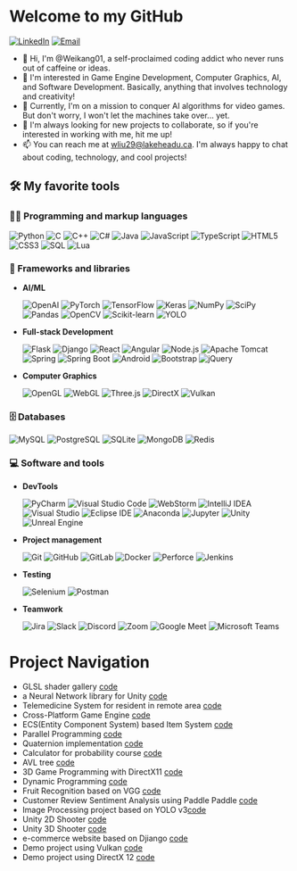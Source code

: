 # Welcome to my GitHub

<p>
      <a href="https://www.linkedin.com/in/weikang-liu-757b21253/" target="_blank"><img alt="LinkedIn" src="https://img.shields.io/badge/-LinkedIn-0077B5?logo=linkedin&logoColor=white" /></a>
  <a href="mailto:wliu29@lakeheadu.ca" target="_blank"><img alt="Email" src="https://img.shields.io/badge/-Email-D11211?&logo=gmail&logoColor=white"/></a>
  
</p>

- 👋 Hi, I'm @Weikang01, a self-proclaimed coding addict who never runs out of caffeine or ideas.
- 👀 I'm interested in Game Engine Development, Computer Graphics, AI, and Software Development. Basically, anything that involves technology and creativity!
- 🌱 Currently, I'm on a mission to conquer AI algorithms for video games. But don't worry, I won't let the machines take over... yet.
- 💞️ I'm always looking for new projects to collaborate, so if you're interested in working with me, hit me up!
- 📫 You can reach me at wliu29@lakeheadu.ca. I'm always happy to chat about coding, technology, and cool projects!

<!---
Weikang01/Weikang01 is a ✨ special ✨ repository because its `README.md` (this file) appears on your GitHub profile.
You can click the Preview link to take a look at your changes.
--->

## 🛠️ My favorite tools

### 👨‍💻 Programming and markup languages

<p>
    <img alt="Python" src="https://img.shields.io/badge/-Python-3776AB?style=flat-square&logo=python&logoColor=white" />
    <img alt="C" src="https://img.shields.io/badge/-C-A8B9CC?style=flat-square&logo=c&logoColor=white" />
    <img alt="C++" src="https://img.shields.io/badge/-C++-00599C?style=flat-square&logo=c%2B%2B&logoColor=white" />
    <img alt="C#" src="https://img.shields.io/badge/-CSharp-512BD4?style=flat-square&logo=csharp&logoColor=white" />
    <img alt="Java" src="https://img.shields.io/badge/-Java-007396?style=flat-square&logo=java&logoColor=white" />
    <img alt="JavaScript" src="https://img.shields.io/badge/-JavaScript-F7DF1E?style=flat-square&logo=javascript&logoColor=white" />
    <img alt="TypeScript" src="https://img.shields.io/badge/-TypeScript-3178C6?style=flat-square&logo=typescript&logoColor=white" />
    <img alt="HTML5" src="https://img.shields.io/badge/-HTML5-E34F26?style=flat-square&logo=html5&logoColor=white" />
    <img alt="CSS3" src="https://img.shields.io/badge/-CSS3-1572B6?style=flat-square&logo=css3&logoColor=white" />
    <img alt="SQL" src="https://img.shields.io/badge/-SQL-4479A1?style=flat-square&logo=mysql&logoColor=white" />
    <img alt="Lua" src="https://img.shields.io/badge/-Lua-2C2D72?style=flat-square&logo=lua&logoColor=white" />
</p>


### 🧰 Frameworks and libraries

* **AI/ML**
  <p>
      <img alt="OpenAI" src="https://img.shields.io/badge/-OpenAI-412991?style=flat-square&logo=openai&logoColor=white" />
      <img alt="PyTorch" src="https://img.shields.io/badge/-PyTorch-EE4C2C?style=flat-square&logo=pytorch&logoColor=white" />
      <img alt="TensorFlow" src="https://img.shields.io/badge/-TensorFlow-FF6F00?style=flat-square&logo=tensorflow&logoColor=white" />
      <img alt="Keras" src="https://img.shields.io/badge/-Keras-D00000?style=flat-square&logo=keras&logoColor=white" />
      <img alt="NumPy" src="https://img.shields.io/badge/-NumPy-013243?style=flat-square&logo=numpy&logoColor=white" />
      <img alt="SciPy" src="https://img.shields.io/badge/-SciPy-8CAAE6?style=flat-square&logo=scipy&logoColor=white" />
      <img alt="Pandas" src="https://img.shields.io/badge/-Pandas-150458?style=flat-square&logo=pandas&logoColor=white" />
      <img alt="OpenCV" src="https://img.shields.io/badge/-OpenCV-5C3EE8?style=flat-square&logo=opencv&logoColor=white" />
      <img alt="Scikit-learn" src="https://img.shields.io/badge/-Scikit%20Learn-F7931E?style=flat-square&logo=scikit-learn&logoColor=white" />
      <img alt="YOLO" src="https://img.shields.io/badge/-YOLO-00FFFF?style=flat-square&logo=yolo&logoColor=black" />
  </p>
* **Full-stack Development**
  <p>
      <img alt="Flask" src="https://img.shields.io/badge/-Flask-000000?style=flat-square&logo=flask&logoColor=white" />
      <img alt="Django" src="https://img.shields.io/badge/-Django-092E20?style=flat-square&logo=django&logoColor=white" />
      <img alt="React" src="https://img.shields.io/badge/-React-61DAFB?style=flat-square&logo=react&logoColor=white" />
      <img alt="Angular" src="https://img.shields.io/badge/-Angular-DD0031?style=flat-square&logo=angular&logoColor=white" />
      <img alt="Node.js" src="https://img.shields.io/badge/-Node.js-339933?style=flat-square&logo=node.js&logoColor=white" />
      <img alt="Apache Tomcat" src="https://img.shields.io/badge/-Apache%20Tomcat-F8DC75?style=flat-square&logo=apachetomcat&logoColor=black" />
      <img alt="Spring" src="https://img.shields.io/badge/-Spring-6DB33F?style=flat-square&logo=spring&logoColor=white" />
      <img alt="Spring Boot" src="https://img.shields.io/badge/-Spring%20Boot-6DB33F?style=flat-square&logo=spring-boot&logoColor=white" />
      <img alt="Android" src="https://img.shields.io/badge/-Android-3DDC84?style=flat-square&logo=android&logoColor=white" />
      <img alt="Bootstrap" src="https://img.shields.io/badge/-Bootstrap-7952B3?style=flat-square&logo=bootstrap&logoColor=white" />
      <img alt="jQuery" src="https://img.shields.io/badge/-jQuery-0769AD?style=flat-square&logo=jquery&logoColor=white" />
  </p>
* **Computer Graphics**
  <p>
      <img alt="OpenGL" src="https://img.shields.io/badge/-OpenGL-5586A4?style=flat-square&logo=opengl&logoColor=white" />
      <img alt="WebGL" src="https://img.shields.io/badge/-WebGL-990000?style=flat-square&logo=webgl&logoColor=white" />
      <img alt="Three.js" src="https://img.shields.io/badge/-Three.js-000000?style=flat-square&logo=threedotjs&logoColor=white" />
      <img alt="DirectX" src="https://img.shields.io/badge/-DirectX-000000?style=flat-square&logo=directx&logoColor=white" />
      <img alt="Vulkan" src="https://img.shields.io/badge/-Vulkan-AC162C?style=flat-square&logo=vulkan&logoColor=white" />
  </p>


### 🗄️ Databases

<p>
    <img alt="MySQL" src="https://img.shields.io/badge/-MySQL-4479A1?style=flat-square&logo=mysql&logoColor=white" />
    <img alt="PostgreSQL" src="https://img.shields.io/badge/-PostgreSQL-336791?style=flat-square&logo=postgresql&logoColor=white" />
    <img alt="SQLite" src="https://img.shields.io/badge/-SQLite-003B57?style=flat-square&logo=sqlite&logoColor=white" />
    <img alt="MongoDB" src="https://img.shields.io/badge/-MongoDB-47A248?style=flat-square&logo=mongodb&logoColor=white" />
    <img alt="Redis" src="https://img.shields.io/badge/-Redis-DC382D?style=flat-square&logo=redis&logoColor=white" />
</p>


### 💻 Software and tools

* **DevTools**
  <p>
      <img alt="PyCharm" src="https://img.shields.io/badge/-PyCharm-000000?style=flat-square&logo=pycharm" />
      <img alt="Visual Studio Code" src="https://img.shields.io/badge/-Visual%20Studio%20Code-007ACC?style=flat-square&logo=visual-studio-code" />
      <img alt="WebStorm" src="https://img.shields.io/badge/-WebStorm-000000?style=flat-square&logo=webstorm" />
      <img alt="IntelliJ IDEA" src="https://img.shields.io/badge/-IntelliJ%20IDEA-000000?style=flat-square&logo=intellij-idea" />
      <img alt="Visual Studio" src="https://img.shields.io/badge/-Visual%20Studio-5C2D91?style=flat-square&logo=visual-studio" />
      <img alt="Eclipse IDE" src="https://img.shields.io/badge/-Eclipse%20IDE-2C2255?style=flat-square&logo=eclipse-ide" />
      <img alt="Anaconda" src="https://img.shields.io/badge/-Anaconda-44A833?style=flat-square&logo=anaconda&logoColor=white" />
      <img alt="Jupyter" src="https://img.shields.io/badge/-Jupyter-F37626?style=flat-square&logo=jupyter&logoColor=white" />
      <img alt="Unity" src="https://img.shields.io/badge/-Unity-000000?style=flat-square&logo=unity&logoColor=white" />
      <img alt="Unreal Engine" src="https://img.shields.io/badge/-UnrealEngine-0E1128?style=flat-square&logo=unrealengine&logoColor=white" />
  </p>

* **Project management**
  <p>
      <img alt="Git" src="https://img.shields.io/badge/-Git-F05032?style=flat-square&logo=git&logoColor=white" />
      <img alt="GitHub" src="https://img.shields.io/badge/-GitHub-181717?style=flat-square&logo=github&logoColor=white" />
      <img alt="GitLab" src="https://img.shields.io/badge/-GitLab-FCA121?style=flat-square&logo=gitlab&logoColor=white" />
      <img alt="Docker" src="https://img.shields.io/badge/-Docker-2496ED?style=flat-square&logo=docker&logoColor=white" />
      <img alt="Perforce" src="https://img.shields.io/badge/-Perforce-404040?style=flat-square&logo=perforce&logoColor=white" />
      <img alt="Jenkins" src="https://img.shields.io/badge/-Jenkins-D24939?style=flat-square&logo=jenkins&logoColor=white" />
  </p>
* **Testing**
  <p>
      <img alt="Selenium" src="https://img.shields.io/badge/-Selenium-43B02A?style=flat-square&logo=selenium&logoColor=white" />
      <img alt="Postman" src="https://img.shields.io/badge/-Postman-FF6C37?style=flat-square&logo=postman&logoColor=white" />
  </p>

* **Teamwork**
  <p>
      <img alt="Jira" src="https://img.shields.io/badge/-Jira-0052CC?style=flat-square&logo=jira&logoColor=white" />
      <img alt="Slack" src="https://img.shields.io/badge/-Slack-4A154B?style=flat-square&logo=slack&logoColor=white" />
      <img alt="Discord" src="https://img.shields.io/badge/-Discord-5865F2?style=flat-square&logo=discord&logoColor=white" />
      <img alt="Zoom" src="https://img.shields.io/badge/-Zoom-2D8CFF?style=flat-square&logo=zoom&logoColor=white" />
      <img alt="Google Meet" src="https://img.shields.io/badge/-Google%20Meet-00897B?style=flat-square&logo=google-meet&logoColor=white" />
      <img alt="Microsoft Teams" src="https://img.shields.io/badge/-Microsoft%20Teams-6264A7?style=flat-square&logo=microsoft-teams&logoColor=white" />
  </p>

# Project Navigation
* GLSL shader gallery [code](https://github.com/Weikang01/glsl_playground)
* a Neural Network library for Unity [code](https://github.com/Weikang01/SharpTorch)
* Telemedicine System for resident in remote area [code](https://github.com/Weikang01/COMP_3415_team_project_new/tree/backend_temp)
* Cross-Platform Game Engine [code](https://github.com/Weikang01/game_engine_demo02)
* ECS(Entity Component System) based Item System [code](https://github.com/Weikang01/Item-System-Research)
* Parallel Programming [code](https://github.com/Weikang01/Parallel_Programming)
* Quaternion implementation [code](https://github.com/Weikang01/Quaternion)
* Calculator for probability course [code](https://github.com/Weikang01/probability_calculator)
* AVL tree [code](https://github.com/Weikang01/AVL_tree)
* 3D Game Programming with DirectX11 [code](https://github.com/Weikang01/Introduction_to_3D_Game_Programming_with_Directx11)
* Dynamic Programming [code](https://github.com/Weikang01/Dynamic_Programming)
* Fruit Recognition based on VGG [code](https://github.com/Weikang01/Dynamic_Programming)
* Customer Review Sentiment Analysis using Paddle Paddle [code](https://github.com/Weikang01/comment_emotion_analysis)
* Image Processing project based on YOLO v3[code](https://github.com/Weikang01/YOLO_v3_demo)
* Unity 2D Shooter [code](https://github.com/Weikang01/Laser-Defender)
* Unity 3D Shooter [code](https://github.com/Weikang01/ArgonAssault)
* e-commerce website based on Djiango [code](https://github.com/Weikang01/e-commerce_website)
* Demo project using Vulkan [code](https://github.com/Weikang01/Vulkan_demo)
* Demo project using DirectX 12 [code](https://github.com/Weikang01/DirectX-12-demo)





